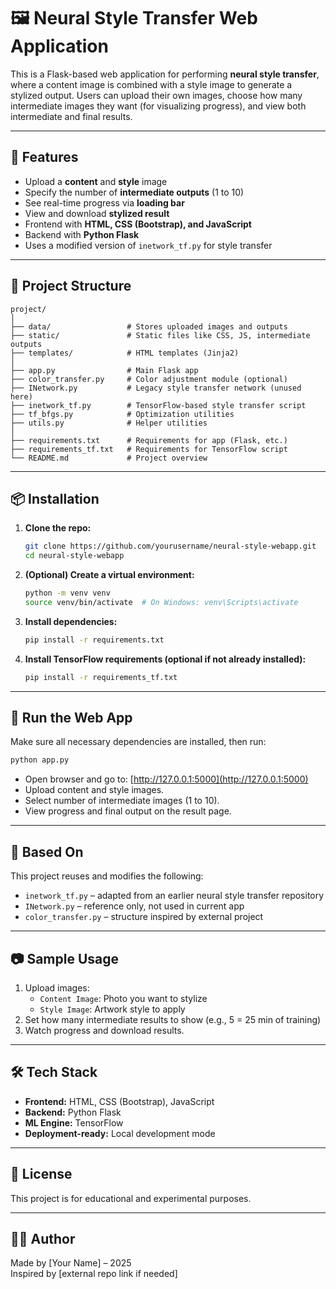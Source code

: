 
# 🖼️ Neural Style Transfer Web Application

This is a Flask-based web application for performing **neural style transfer**, where a content image is combined with a style image to generate a stylized output. Users can upload their own images, choose how many intermediate images they want (for visualizing progress), and view both intermediate and final results.

---

## 🚀 Features

- Upload a **content** and **style** image
- Specify the number of **intermediate outputs** (1 to 10)
- See real-time progress via **loading bar**
- View and download **stylized result**
- Frontend with **HTML, CSS (Bootstrap), and JavaScript**
- Backend with **Python Flask**
- Uses a modified version of `inetwork_tf.py` for style transfer

---

## 📁 Project Structure

```
project/
│
├── data/                 # Stores uploaded images and outputs
├── static/               # Static files like CSS, JS, intermediate outputs
├── templates/            # HTML templates (Jinja2)
│
├── app.py                # Main Flask app
├── color_transfer.py     # Color adjustment module (optional)
├── INetwork.py           # Legacy style transfer network (unused here)
├── inetwork_tf.py        # TensorFlow-based style transfer script
├── tf_bfgs.py            # Optimization utilities
├── utils.py              # Helper utilities
│
├── requirements.txt      # Requirements for app (Flask, etc.)
├── requirements_tf.txt   # Requirements for TensorFlow script
└── README.md             # Project overview
```

---

## 📦 Installation

1. **Clone the repo:**
   ```bash
   git clone https://github.com/yourusername/neural-style-webapp.git
   cd neural-style-webapp
   ```

2. **(Optional) Create a virtual environment:**
   ```bash
   python -m venv venv
   source venv/bin/activate  # On Windows: venv\Scripts\activate
   ```

3. **Install dependencies:**
   ```bash
   pip install -r requirements.txt
   ```

4. **Install TensorFlow requirements (optional if not already installed):**
   ```bash
   pip install -r requirements_tf.txt
   ```

---

## 🧠 Run the Web App

Make sure all necessary dependencies are installed, then run:

```bash
python app.py
```

- Open browser and go to: [http://127.0.0.1:5000](http://127.0.0.1:5000)
- Upload content and style images.
- Select number of intermediate images (1 to 10).
- View progress and final output on the result page.

---

## 🧩 Based On

This project reuses and modifies the following:

- `inetwork_tf.py` – adapted from an earlier neural style transfer repository
- `INetwork.py` – reference only, not used in current app
- `color_transfer.py` – structure inspired by external project

---

## 📷 Sample Usage

1. Upload images:
   - `Content Image`: Photo you want to stylize
   - `Style Image`: Artwork style to apply
2. Set how many intermediate results to show (e.g., 5 = 25 min of training)
3. Watch progress and download results.

---

## 🛠️ Tech Stack

- **Frontend:** HTML, CSS (Bootstrap), JavaScript
- **Backend:** Python Flask
- **ML Engine:** TensorFlow
- **Deployment-ready:** Local development mode

---

## 📝 License

This project is for educational and experimental purposes.

---

## 👨‍💻 Author

Made by [Your Name] – 2025  
Inspired by [external repo link if needed]
